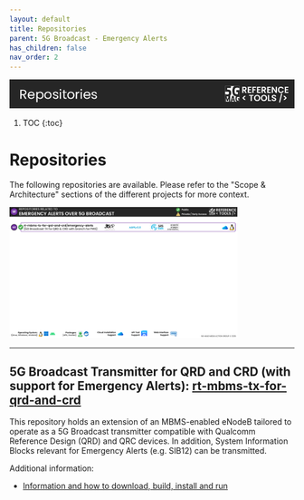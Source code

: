 ```yaml
---
layout: default
title: Repositories
parent: 5G Broadcast - Emergency Alerts
has_children: false
nav_order: 2
---
```

<img src="../../assets/images/Banner_Repositories.png" /> 

1. TOC
{:toc}

# Repositories

The following repositories are available. Please refer to the "Scope & Architecture" sections of the different projects for more context.

<img src="../../assets/images/projects/ew_repos.png" style="width: 80%">

---

## 5G Broadcast Transmitter for QRD and CRD (with support for Emergency Alerts): [rt-mbms-tx-for-qrd-and-crd](https://github.com/5G-MAG/rt-mbms-tx-for-qrd-and-crd/tree/emergency-alerts)
This repository holds an extension of an MBMS-enabled eNodeB tailored to operate as a 5G Broadcast transmitter compatible with Qualcomm Reference Design (QRD) and QRC devices. In addition, System Information Blocks relevant for Emergency Alerts (e.g. SIB12) can be transmitted.

Additional information:
* [Information and how to download, build, install and run](https://github.com/5G-MAG/rt-mbms-tx-for-qrd-and-crd/tree/emergency-alerts)
